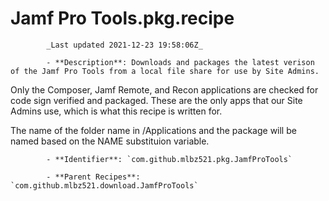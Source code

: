 # Jamf Pro Tools.pkg.recipe

            _Last updated 2021-12-23 19:58:06Z_

            - **Description**: Downloads and packages the latest verison of the Jamf Pro Tools from a local file share for use by Site Admins.

Only the Composer, Jamf Remote, and Recon applications are checked for code sign verified and packaged.  These are the only apps that our Site Admins use, which is what this recipe is written for.

The name of the folder name in /Applications and the package will be named based on the NAME substituion variable.

            - **Identifier**: `com.github.mlbz521.pkg.JamfProTools`

            - **Parent Recipes**: `com.github.mlbz521.download.JamfProTools`